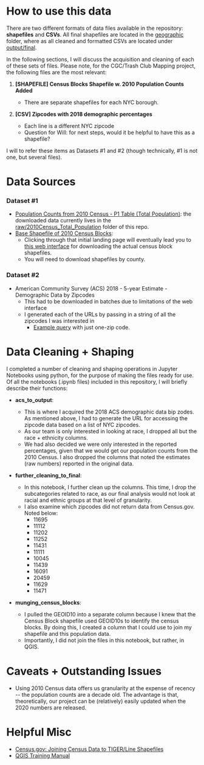 # How to use this data

There are two different formats of data files available in the repository: **shapefiles** and **CSVs**. All final shapefiles are located in the [geographic](https://github.com/trashclub/mapping/tree/master/data/geographic) folder, where as all cleaned and formatted CSVs are located under [output/final](https://github.com/trashclub/mapping/tree/master/data/output). 

In the following sections, I will discuss the acquisition and cleaning of each of these sets of files. Please note, for the CGC/Trash Club Mapping project, the following files are the most relevant:

1. **[SHAPEFILE] Census Blocks Shapefile w. 2010 Population Counts Added**
    * There are separate shapefiles for each NYC borough. 

2. **[CSV] Zipcodes with 2018 demographic percentages**
    * Each line is a different NYC zipcode
    * Question for Will: for next steps, would it be helpful to have this as a shapefile? 

I will to refer these items as Datasets #1 and #2 (though technically, #1 is not one, but several files). 

# Data Sources

### Dataset #1

 + [Population Counts from 2010 Census - P1 Table (Total Population)](https://data.census.gov/cedsci/table?g=0500000US36005.100000,36047.100000,36061.100000,36081.100000,36085.100000&tid=DECENNIALSF12010.P1&hidePreview=false):  the downloaded data currently lives in the [raw/2010Census_Total_Population](https://github.com/trashclub/mapping/tree/master/data/raw/2010Census_Total_Population) folder of this repo. 
 + [Base Shapefile of 2010 Census Blocks](https://www.census.gov/geographies/mapping-files/time-series/geo/tiger-line-file.2010.html):
    + Clicking through that initial landing page will eventually lead you to [this web interface](https://www.census.gov/cgi-bin/geo/shapefiles/index.php?year=2010&layergroup=Blocks) for downloading the actual census block shapefiles.
    + You will need to download shapefiles by county. 

### Dataset #2

+ American Community Survey (ACS) 2018 - 5-year Estimate - Demographic Data by Zipcodes 
    * This had to be downloaded in batches due to limitations of the web interface
    * I generated each of the URLs by passing in a string of all the zipcodes I was interested in 
        * [Example query](https://data.census.gov/cedsci/table?q=United%20States&g=8600000US11201&tid=ACSDP5Y2018.DP05&tp=true&hidePreview=true) with just one-zip code. 


# Data Cleaning + Shaping 

I completed a number of cleaning and shaping operations in Jupyter Notebooks using python, for the purpose of making the files ready for use. Of all the notebooks (.ipynb files) included in this repository, I will briefly describe their functions:

+ **acs_to_output**:

    * This is where I acquired the 2018 ACS demographic data bip zodes. As mentioned above, I had to generate the URL for accessing the zipcode data based on a list of NYC zipcodes.
    * As our team is only interested in looking at race, I dropped all but the race + ethnicity columns.
    * We had also decided we were only interested in the reported percentages, given that we would get our population counts from the 2010 Census. I also dropped the columns that noted the estimates (raw numbers) reported in the original data. 

+ **further_cleaning_to_final**:

    * In this notebook, I further clean up the columns. This time, I drop the subcategories related to race, as our final analysis would not look at racial and ethnic groups at that level of granularity. 
    * I also examine which zipcodes did not return data from Census.gov. Noted below:
        * 11695
        * 11112
        * 11202
        * 11252
        * 11431 
        * 11111 
        * 10045 
        * 11439 
        * 16091 
        * 20459 
        * 11629
        * 11471

+ **munging_census_blocks**:

    * I pulled the GEOID10 into a separate column because I knew that the Census Block shapefile used GEOID10s to identify the census blocks. By doing this, I created a column that I could use to join my shapefile and this population data. 
    * Importantly, I did not join the files in this notebook, but rather, in QGIS. 

# Caveats + Outstanding Issues

+ Using 2010 Census data offers us granularity at the expense of recency -- the population counts are a decade old. The advantage is that, theoretically, our project can be (relatively) easily updated when the 2020 numbers are released. 

# Helpful Misc

+ [Census.gov: Joining Census Data to TIGER/Line Shapefiles](https://www2.census.gov/geo/pdfs/education/tiger/JoiningTIGERshp_with_AFFdata.pdf)
+ [QGIS Training Manual](https://docs.qgis.org/3.10/en/docs/training_manual/index.html)